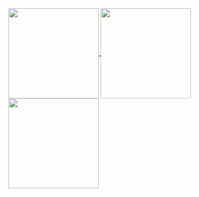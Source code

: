 <a href="https://github.com/hhk7734">
  <img align="center" height="180em" src="https://github-readme-stats.vercel.app/api?username=hhk7734&theme=algolia&count_private=true&show_icons=true&include_all_commits=true&custom_title=Hyeonki%20Hong%20-%20hhk7734&include_forks=true" />
</a>
<a href="https://github.com/hhk7734">
  <img align="center" height="180em" src="https://github-readme-stats.vercel.app/api/top-langs/?username=hhk7734&layout=compact&theme=algolia" />
</a>

<a href="https://github.com/hhk-hits">
  <img height="180em" align="center" src="https://github-readme-stats.vercel.app/api?username=hhk-hits&theme=algolia&count_private=true&show_icons=true&include_all_commits=true&custom_title=Hyeonki%20Hong%20-%20hhk-hits&include_forks=true" />
</a>

